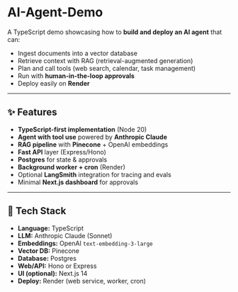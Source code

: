 # AI-Agent-Demo

A TypeScript demo showcasing how to **build and deploy an AI agent** that can:
- Ingest documents into a vector database  
- Retrieve context with RAG (retrieval-augmented generation)  
- Plan and call tools (web search, calendar, task management)  
- Run with **human-in-the-loop approvals**  
- Deploy easily on **Render**

---

## ✨ Features
- **TypeScript-first implementation** (Node 20)
- **Agent with tool use** powered by **Anthropic Claude**
- **RAG pipeline** with **Pinecone** + OpenAI embeddings
- **Fast API** layer (Express/Hono)
- **Postgres** for state & approvals
- **Background worker + cron** (Render)
- Optional **LangSmith** integration for tracing and evals
- Minimal **Next.js dashboard** for approvals

---

## 🧰 Tech Stack
- **Language:** TypeScript  
- **LLM:** Anthropic Claude (Sonnet)  
- **Embeddings:** OpenAI `text-embedding-3-large`  
- **Vector DB:** Pinecone  
- **Database:** Postgres  
- **Web/API:** Hono or Express  
- **UI (optional):** Next.js 14  
- **Deploy:** Render (web service, worker, cron)  